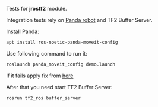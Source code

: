 Tests for **jrostf2** module.

Integration tests rely on [Panda robot](https://github.com/ros-planning/panda_moveit_config) and TF2 Buffer Server.

Install Panda:

``` bash
apt install ros-noetic-panda-moveit-config
```

Use following command to run it:

``` bash
roslaunch panda_moveit_config demo.launch
```

If it fails apply fix from [here](https://answers.ros.org/question/384900/failed-to-lunch-this-command/)

After that you need start TF2 Buffer Server:

``` bash
rosrun tf2_ros buffer_server
```

